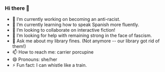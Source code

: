 ### Hi there 👋

<!--
**cygnoir/cygnoir** is a ✨ _special_ ✨ repository because its `README.md` (this file) appears on your GitHub profile.

Here are some ideas to get you started:
-->

- 🔭 I’m currently working on becoming an anti-racist.
- 🌱 I’m currently learning how to speak Spanish more fluently.
- 👯 I’m looking to collaborate on interactive fiction!
- 🤔 I’m looking for help with remaining strong in the face of fascism.
- 💬 Ask me about my library fines. (Not anymore -- our library got rid of them!)
- 📫 How to reach me: carrier porcupine
- 😄 Pronouns: she/her
- ⚡ Fun fact: I can whistle like a train.
